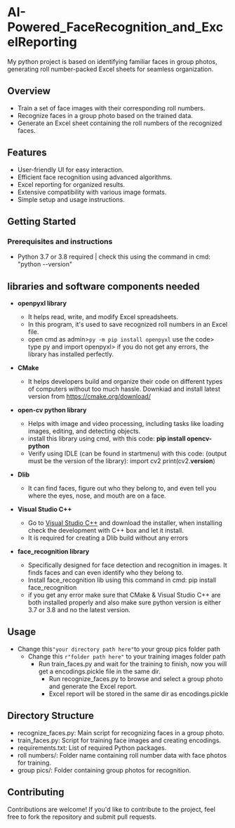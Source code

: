 # AI-Powered_FaceRecognition_and_ExcelReporting
My python project is based on identifying familiar faces in group photos, generating roll number-packed Excel sheets for seamless organization.

## Overview

- Train a set of face images with their corresponding roll numbers.
- Recognize faces in a group photo based on the trained data.
- Generate an Excel sheet containing the roll numbers of the recognized faces.

## Features

- User-friendly UI for easy interaction.
- Efficient face recognition using advanced algorithms.
- Excel reporting for organized results.
- Extensive compatibility with various image formats.
- Simple setup and usage instructions.

## Getting Started

### Prerequisites and instructions

- Python 3.7 or 3.8 required | check this using the command in cmd: "python --version"

## libraries and software components needed
       
- ******openpyxl library******
    - It helps read, write, and modify Excel spreadsheets.
    - In this program, it's used to save recognized roll numbers in an Excel file.
    - open cmd as admin>`py -m pip install openpyxl` use the code> type py and import openpyxl> if you do not get any errors, the library has installed perfectly.
    
- **CMake**
    - It helps developers build and organize their code on different types of computers without too much hassle. Downkiad and install latest version from https://cmake.org/download/
- **open-cv python library**
    - Helps with image and video processing, including tasks like loading images, editing, and detecting objects.
    - install this library using cmd, with this code: 
    **pip install opencv-python**
    - Verify using IDLE (can be found in startmenu) with this code: (output must be the version of the library):
    import cv2
    print(cv2.__version__)
- **Dlib**
    - It can find faces, figure out who they belong to, and even tell you where the eyes, nose, and mouth are on a face.
- **Visual Studio C++**
    - Go to [Visual Studio C++](https://visualstudio.microsoft.com/vs/features/cplusplus/) and download the installer, when installing check the development with C++ box and let it install.
    - It is required for creating a Dlib build without any errors
- **face_recognition library**
    - Specifically designed for face detection and recognition in images. It finds faces and can even identify who they belong to.
    - Install face_recognition lib using this command in cmd: pip install face_recognition
    - if you get any error make sure that CMake & Visual Studio C++ are both installed properly and also make sure python version is either 3.7 or 3.8 and no the latest version.

## Usage

- Change this`"your directory path here"`to your group pics folder path
   - Change this `r"folder path here"`  to your training images folder path
     - Run train_faces.py and wait for the training to finish, now you will get a encodings.pickle file in the same dir.
       - Run recognize_faces.py to browse and select a group photo and generate the Excel report.
        - Excel report will be stored in the same dir as encodings.pickle

## Directory Structure
- recognize_faces.py: Main script for recognizing faces in a group photo.
- train_faces.py: Script for training face images and creating encodings.
- requirements.txt: List of required Python packages.
- roll numbers/: Folder name containing roll number data with face photos for training.
- group pics/: Folder containing group photos for recognition.

## Contributing
Contributions are welcome! If you'd like to contribute to the project, feel free to fork the repository and submit pull requests.
